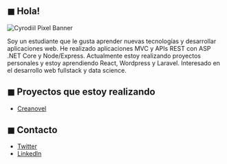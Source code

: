 ## ◼ Hola!

![Cyrodiil Pixel Banner](https://coverfiles.alphacoders.com/984/98460.png "Cyrodiil Pixel Banner")

Soy un estudiante que le gusta aprender nuevas tecnologías y desarrollar aplicaciones web. 
He realizado aplicaciones MVC y APIs REST con ASP .NET Core y Node/Express.
Actualmente estoy realizando proyectos personales y estoy aprendiendo React, Wordpress y Laravel. Interesado en el desarrollo web fullstack y data science.

## ◼ Proyectos que estoy realizando
* [Creanovel](github.com/restartdap/creanovel)

## ◼ Contacto
* [Twitter](https://twitter.com/restartdap)
* [LinkedIn](https://www.linkedin.com/in/rafael-estrada/)

